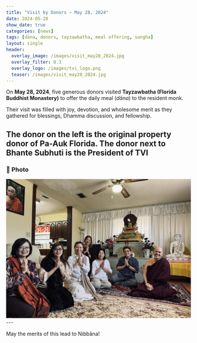 ```yaml
---
title: "Visit by Donors — May 28, 2024"
date: 2024-05-28
show_date: true
categories: [news]
tags: [dāna, donors, tayzawbatha, meal offering, sangha]
layout: single
header:
  overlay_image: /images/visit_may28_2024.jpg
  overlay_filter: 0.3
  overlay_logo: /images/tvi_logo.png
  teaser: /images/visit_may28_2024.jpg
---
```


On **May 28, 2024**, five generous donors visited **Tayzawbatha (Florida Buddhist Monastery)** to offer the daily meal (*dāna*) to the resident monk.

Their visit was filled with joy, devotion, and wholesome merit as they gathered for blessings, Dhamma discussion, and fellowship.

The donor on the left is the original property donor of Pa-Auk Florida.
The donor next to Bhante Subhuti is the President of TVI
---

### 📸 Photo

  <img src="/images/visit_may28_2024.jpg" alt="Donors offering meal at Tayzawbatha" >
---

May the merits of this lead to Nibbāna!
